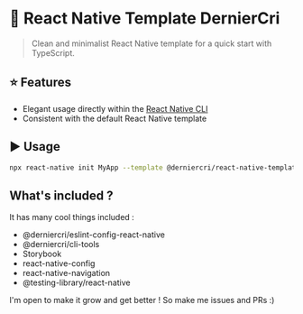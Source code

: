 # :space_invader: React Native Template DernierCri
> Clean and minimalist React Native template for a quick start with TypeScript.

## :star: Features

- Elegant usage directly within the [React Native CLI](https://github.com/react-native-community/cli)
- Consistent with the default React Native template

## :arrow_forward: Usage

```sh
npx react-native init MyApp --template @derniercri/react-native-template-derniercri
```

## What's included ?

It has many cool things included :
* @derniercri/eslint-config-react-native
* @derniercri/cli-tools
* Storybook
* react-native-config
* react-native-navigation
* @testing-library/react-native

I'm open to make it grow and get better ! So make me issues and PRs :)
